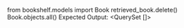 from bookshelf.models import Book
retrieved_book.delete()
Book.objects.all()
Expected Output: <QuerySet []>
